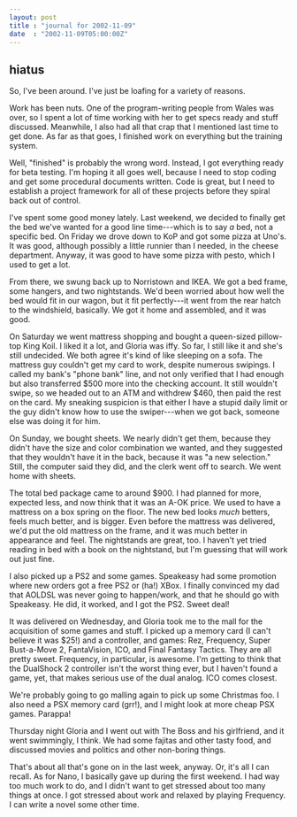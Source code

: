 ```yaml
---
layout: post
title : "journal for 2002-11-09"
date  : "2002-11-09T05:00:00Z"
---
```



## hiatus

So, I've been around.  I've just be loafing for a variety of reasons.

Work has been nuts.  One of the program-writing people from Wales was over, so I spent a lot of time working with her to get specs ready and stuff discussed. Meanwhile, I also had all that crap that I mentioned last time to get done.  As far as that goes, I finished work on everything but the training system.

Well, "finished" is probably the wrong word.  Instead, I got everything ready for beta testing.  I'm hoping it all goes well, because I need to stop coding and get some procedural documents written.  Code is great, but I need to establish a project framework for all of these projects before they spiral back out of control.

I've spent some good money lately.  Last weekend, we decided to finally get the bed we've wanted for a good line time---which is to say <em>a</em> bed, not a specific bed.  On Friday we drove down to KoP and got some pizza at Uno's.  It was good, although possibly a little runnier than I needed, in the cheese department.  Anyway, it was good to have some pizza with pesto, which I used to get a lot.

From there, we swung back up to Norristown and IKEA.  We got a bed frame, some hangers, and two nightstands.  We'd been worried about how well the bed would fit in our wagon, but it fit perfectly---it went from the rear hatch to the windshield, basically.  We got it home and assembled, and it was good.

On Saturday we went mattress shopping and bought a queen-sized pillow-top King Koil.  I liked it a lot, and Gloria was iffy.  So far, I still like it and she's still undecided.  We both agree it's kind of like sleeping on a sofa. The mattress guy couldn't get my card to work, despite numerous swipings.  I called my bank's "phone bank" line, and not only verified that I had enough but also transferred $500 more into the checking account.  It still wouldn't swipe, so we headed out to an ATM and withdrew $460, then paid the rest on the card. My sneaking suspicion is that either I have a stupid daily limit or the guy didn't know how to use the swiper---when we got back, someone else was doing it for him.

On Sunday, we bought sheets.  We nearly didn't get them, because they didn't have the size and color combination we wanted, and they suggested that they wouldn't have it in the back, because it was "a new selection."  Still, the computer said they did, and the clerk went off to search.  We went home with sheets.

The total bed package came to around $900.  I had planned for more, expected less, and now think that it was an A-OK price.  We used to have a mattress on a box spring on the floor.  The new bed looks <em>much</em> betters, feels much better, and is bigger.  Even before the mattress was delivered, we'd put the old mattress on the frame, and it was much better in appearance and feel.  The nightstands are great, too.  I haven't yet tried reading in bed with a book on the nightstand, but I'm guessing that will work out just fine.  

I also picked up a PS2 and some games.  Speakeasy had some promotion where new orders got a free PS2 or (ha!) XBox.  I finally convinced my dad that AOLDSL was never going to happen/work, and that he should go with Speakeasy.  He did, it worked, and I got the PS2.  Sweet deal!

It was delivered on Wednesday, and Gloria took me to the mall for the acquisition of some games and stuff.  I picked up a memory card (I can't believe it was $25!) and a controller, and games: Rez, Frequency, Super Bust-a-Move 2, FantaVision, ICO, and Final Fantasy Tactics.  They are all pretty sweet.  Frequency, in particular, is awesome.  I'm getting to think that the DualShock 2 controller isn't the worst thing ever, but I haven't found a game, yet, that makes serious use of the dual analog.  ICO comes closest.

We're probably going to go malling again to pick up some Christmas foo.  I also need a PSX memory card (grr!), and I might look at more cheap PSX games. Parappa!

Thursday night Gloria and I went out with The Boss and his girlfriend, and it went swimmingly, I think.  We had some fajitas and other tasty food, and discussed movies and politics and other non-boring things.

That's about all that's gone on in the last week, anyway.  Or, it's all I can recall.  As for Nano, I basically gave up during the first weekend.  I had way too much work to do, and I didn't want to get stressed about too many things at once.  I got stressed about work and relaxed by playing Frequency.  I can write a novel some other time.


